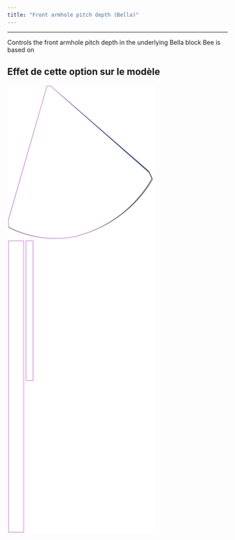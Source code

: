 ```yaml
---
title: "Front armhole pitch depth (Bella)"
---
```


***

Controls the front armhole pitch depth in the underlying Bella block Bee is based on

## Effet de cette option sur le modèle

![This image shows the effect of this option by superimposing several variants that have a different value for this option](bee_frontarmholepitchdepth_sample.svg "Effet de cette option sur le modèle")
